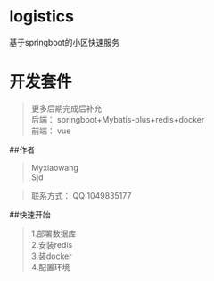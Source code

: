 # logistics
基于springboot的小区快速服务

# 开发套件
> 更多后期完成后补充 \
>后端： springboot+Mybatis-plus+redis+docker  \
> 前端： vue

##作者
>Myxiaowang \
> Sjd
> 

>联系方式：
>   QQ:1049835177

##快速开始
> 1.部署数据库 \
> 2.安装redis  
> 3.装docker \
> 4.配置环境 

